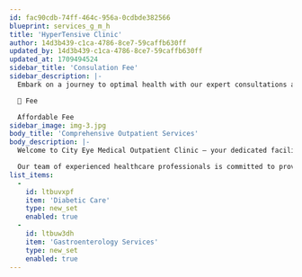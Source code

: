 ```yaml
---
id: fac90cdb-74ff-464c-956a-0cdbde382566
blueprint: services_g_m_h
title: 'HyperTensive Clinic'
author: 14d3b439-c1ca-4786-8ce7-59caffb630ff
updated_by: 14d3b439-c1ca-4786-8ce7-59caffb630ff
updated_at: 1709494524
sidebar_title: 'Consulation Fee'
sidebar_description: |-
  Embark on a journey to optimal health with our expert consultations at a fee that makes quality care accessible to everyone👁️💡

  🌟 Fee

  Affordable Fee
sidebar_image: img-3.jpg
body_title: 'Comprehensive Outpatient Services'
body_description: |-
  Welcome to City Eye Medical Outpatient Clinic – your dedicated facility for high-quality outpatient care.

  Our team of experienced healthcare professionals is committed to providing personalized and compassionate medical services to address a range of health conditions. Your well-being is our priority!
list_items:
  -
    id: ltbuvxpf
    item: 'Diabetic Care'
    type: new_set
    enabled: true
  -
    id: ltbuw3dh
    item: 'Gastroenterology Services'
    type: new_set
    enabled: true
---
```

